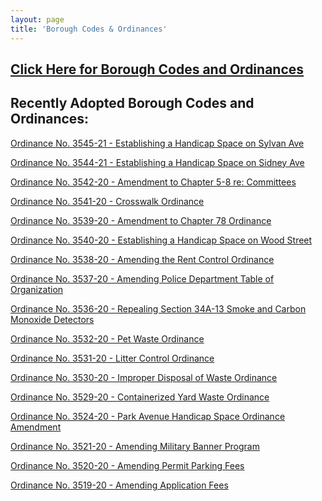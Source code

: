 ```yaml
---
layout: page
title: 'Borough Codes & Ordinances'
---
```


<h2><a href="http://ecode360.com/RU0183?needHash=true">Click Here for Borough Codes and Ordinances</a></h2>

## Recently Adopted Borough Codes and Ordinances:

[Ordinance No. 3545-21 - Establishing a Handicap Space on Sylvan Ave](https://storage.googleapis.com/static.rutherford-nj.com/codes-ordinances/3545-21%20Establish%20a%20handicap%20space%20-%20%20Sylvan%20Street.pdf)

[Ordinance No. 3544-21 - Establishing a Handicap Space on Sidney Ave](https://storage.googleapis.com/static.rutherford-nj.com/codes-ordinances/3544-21%20Establish%20a%20handicap%20space%20-%20Sidney%20Avenue.pdf)

[Ordinance No. 3542-20 - Amendment to Chapter 5-8 re: Committees](https://storage.googleapis.com/static.rutherford-nj.com/codes-ordinances/3542-20%20Amendment%20to%20Chapter%205-8%20re%20Committees.pdf)

[Ordinance No. 3541-20 - Crosswalk Ordinance](https://storage.googleapis.com/static.rutherford-nj.com/codes-ordinances/3541-20%20%20Crosswalk%20Ordinance.pdf)

[Ordinance No. 3539-20 - Amendment to Chapter 78 Ordinance](https://storage.googleapis.com/static.rutherford-nj.com/codes-ordinances/3539-20%20Amendment%20to%20Chapter%2078%20Ordinance.pdf)

[Ordinance No. 3540-20 - Establishing a Handicap Space on Wood Street](https://storage.googleapis.com/static.rutherford-nj.com/codes-ordinances/3540-20%2035%20Wood%20Street%20Handicap%20Ordinance.pdf)

[Ordinance No. 3538-20 - Amending the Rent Control Ordinance](https://storage.googleapis.com/static.rutherford-nj.com/codes-ordinances/3538-20%20Amended%20Rent%20Control%20Ordinance.pdf)

[Ordinance No. 3537-20 - Amending Police Department Table of Organization](https://storage.googleapis.com/static.rutherford-nj.com/codes-ordinances/3537-20%20Ordinance%20Amending%20Chapter%2076-1.pdf)

[Ordinance No. 3536-20 - Repealing Section 34A-13 Smoke and Carbon Monoxide Detectors](https://storage.googleapis.com/static.rutherford-nj.com/codes-ordinances/3536.20%20Ordinance%20Repealing%20Section%2034A-13.pdf)

[Ordinance No. 3532-20 - Pet Waste Ordinance](https://storage.googleapis.com/static.rutherford-nj.com/codes-ordinances/3532-20%20Pet%20Waste%20Ordinance.pdf)

[Ordinance No. 3531-20 - Litter Control Ordinance](https://storage.googleapis.com/static.rutherford-nj.com/codes-ordinances/3531-20%20Litter%20Control%20Ordinance.pdf)

[Ordinance No. 3530-20 - Improper Disposal of Waste Ordinance](https://storage.googleapis.com/static.rutherford-nj.com/codes-ordinances/3530-20%20Improper%20Disposal%20of%20Waste%20Ordinance.pdf)

[Ordinance No. 3529-20 - Containerized Yard Waste Ordinance](https://storage.googleapis.com/static.rutherford-nj.com/codes-ordinances/3529-20%20Containerized%20Yard%20Waste%20Ordinance.pdf)

[Ordinance No. 3524-20 - Park Avenue Handicap Space Ordinance Amendment](https://storage.googleapis.com/static.rutherford-nj.com/codes-ordinances/3524-20%20Park%20Avenue%20Handicap%20Space%20Ordinance%20Amendment%20(1).pdf)

[Ordinance No. 3521-20 - Amending Military Banner Program](https://storage.googleapis.com/static.rutherford-nj.com/codes-ordinances/3521-20%20Military%20Banner%20Program.pdf)

[Ordinance No. 3520-20 - Amending Permit Parking Fees](https://storage.googleapis.com/static.rutherford-nj.com/codes-ordinances/3520-20%20%20Amending%20Fees%20for%20Parking.pdf)

[Ordinance No. 3519-20 - Amending Application Fees](https://storage.googleapis.com/static.rutherford-nj.com/codes-ordinances/3519-20%20Amending%20Chapter%2073.pdf)

